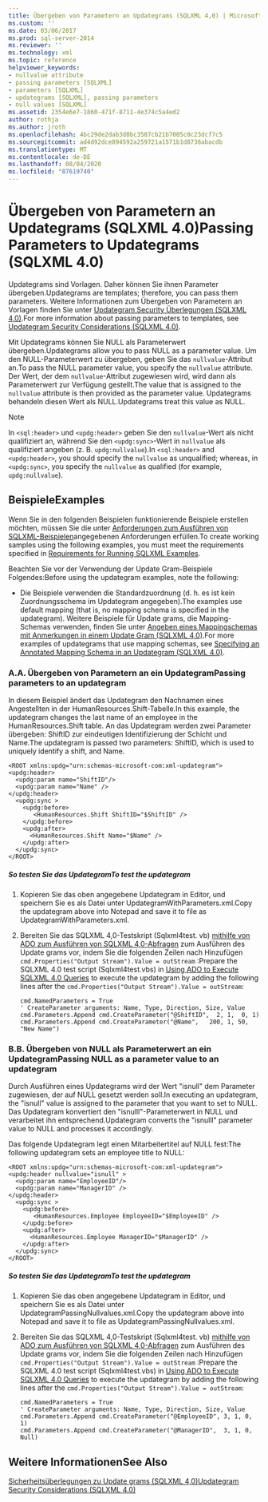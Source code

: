 ```yaml
---
title: Übergeben von Parametern an Updategrams (SQLXML 4,0) | Microsoft-Dokumentation
ms.custom: ''
ms.date: 03/06/2017
ms.prod: sql-server-2014
ms.reviewer: ''
ms.technology: xml
ms.topic: reference
helpviewer_keywords:
- nullvalue attribute
- passing parameters [SQLXML]
- parameters [SQLXML]
- updategrams [SQLXML], passing parameters
- null values [SQLXML]
ms.assetid: 2354e6e7-1860-471f-8711-4e374c5a4ed2
author: rothja
ms.author: jroth
ms.openlocfilehash: 4bc29de2dab3d0bc3587cb21b7005c0c23dcf7c5
ms.sourcegitcommit: ad4d92dce894592a259721a1571b1d8736abacdb
ms.translationtype: MT
ms.contentlocale: de-DE
ms.lasthandoff: 08/04/2020
ms.locfileid: "87619740"
---
```

# <a name="passing-parameters-to-updategrams-sqlxml-40"></a><span data-ttu-id="a1cdc-102">Übergeben von Parametern an Updategrams (SQLXML 4.0)</span><span class="sxs-lookup"><span data-stu-id="a1cdc-102">Passing Parameters to Updategrams (SQLXML 4.0)</span></span>
  <span data-ttu-id="a1cdc-103">Updategrams sind Vorlagen. Daher können Sie ihnen Parameter übergeben.</span><span class="sxs-lookup"><span data-stu-id="a1cdc-103">Updategrams are templates; therefore, you can pass them parameters.</span></span> <span data-ttu-id="a1cdc-104">Weitere Informationen zum Übergeben von Parametern an Vorlagen finden Sie unter [Updategram Security Überlegungen &#40;SQLXML 4,0&#41;](../security/updategram-security-considerations-sqlxml-4-0.md).</span><span class="sxs-lookup"><span data-stu-id="a1cdc-104">For more information about passing parameters to templates, see [Updategram Security Considerations &#40;SQLXML 4.0&#41;](../security/updategram-security-considerations-sqlxml-4-0.md).</span></span>  
  
 <span data-ttu-id="a1cdc-105">Mit Updategrams können Sie NULL als Parameterwert übergeben.</span><span class="sxs-lookup"><span data-stu-id="a1cdc-105">Updategrams allow you to pass NULL as a parameter value.</span></span> <span data-ttu-id="a1cdc-106">Um den NULL-Parameterwert zu übergeben, geben Sie das `nullvalue`-Attribut an.</span><span class="sxs-lookup"><span data-stu-id="a1cdc-106">To pass the NULL parameter value, you specify the `nullvalue` attribute.</span></span> <span data-ttu-id="a1cdc-107">Der Wert, der dem `nullvalue`-Attribut zugewiesen wird, wird dann als Parameterwert zur Verfügung gestellt.</span><span class="sxs-lookup"><span data-stu-id="a1cdc-107">The value that is assigned to the `nullvalue` attribute is then provided as the parameter value.</span></span> <span data-ttu-id="a1cdc-108">Updategrams behandeln diesen Wert als NULL.</span><span class="sxs-lookup"><span data-stu-id="a1cdc-108">Updategrams treat this value as NULL.</span></span>  
  
> [!NOTE]  
>  <span data-ttu-id="a1cdc-109">In `<sql:header>` und `<updg:header>` geben Sie den `nullvalue`-Wert als nicht qualifiziert an, während Sie den `<updg:sync>`-Wert in `nullvalue` als qualifiziert angeben (z. B. `updg:nullvalue`).</span><span class="sxs-lookup"><span data-stu-id="a1cdc-109">In `<sql:header>` and `<updg:header>`, you should specify the `nullvalue` as unqualified; whereas, in `<updg:sync>`, you specify the `nullvalue` as qualified (for example, `updg:nullvalue`).</span></span>  
  
## <a name="examples"></a><span data-ttu-id="a1cdc-110">Beispiele</span><span class="sxs-lookup"><span data-stu-id="a1cdc-110">Examples</span></span>  
 <span data-ttu-id="a1cdc-111">Wenn Sie in den folgenden Beispielen funktionierende Beispiele erstellen möchten, müssen Sie die unter [Anforderungen zum Ausführen von SQLXML-Beispielen](../../sqlxml/requirements-for-running-sqlxml-examples.md)angegebenen Anforderungen erfüllen.</span><span class="sxs-lookup"><span data-stu-id="a1cdc-111">To create working samples using the following examples, you must meet the requirements specified in [Requirements for Running SQLXML Examples](../../sqlxml/requirements-for-running-sqlxml-examples.md).</span></span>  
  
 <span data-ttu-id="a1cdc-112">Beachten Sie vor der Verwendung der Update Gram-Beispiele Folgendes:</span><span class="sxs-lookup"><span data-stu-id="a1cdc-112">Before using the updategram examples, note the following:</span></span>  
  
-   <span data-ttu-id="a1cdc-113">Die Beispiele verwenden die Standardzuordnung (d. h. es ist kein Zuordnungsschema im Updategram angegeben).</span><span class="sxs-lookup"><span data-stu-id="a1cdc-113">The examples use default mapping (that is, no mapping schema is specified in the updategram).</span></span> <span data-ttu-id="a1cdc-114">Weitere Beispiele für Update grams, die Mapping-Schemas verwenden, finden Sie unter [Angeben eines Mappingschemas mit Anmerkungen in einem Update Gram &#40;SQLXML 4,0&#41;](specifying-an-annotated-mapping-schema-in-an-updategram-sqlxml-4-0.md).</span><span class="sxs-lookup"><span data-stu-id="a1cdc-114">For more examples of updategrams that use mapping schemas, see [Specifying an Annotated Mapping Schema in an Updategram &#40;SQLXML 4.0&#41;](specifying-an-annotated-mapping-schema-in-an-updategram-sqlxml-4-0.md).</span></span>  
  
### <a name="a-passing-parameters-to-an-updategram"></a><span data-ttu-id="a1cdc-115">A.</span><span class="sxs-lookup"><span data-stu-id="a1cdc-115">A.</span></span> <span data-ttu-id="a1cdc-116">Übergeben von Parametern an ein Updategram</span><span class="sxs-lookup"><span data-stu-id="a1cdc-116">Passing parameters to an updategram</span></span>  
 <span data-ttu-id="a1cdc-117">In diesem Beispiel ändert das Updategram den Nachnamen eines Angestellten in der HumanResources.Shift-Tabelle.</span><span class="sxs-lookup"><span data-stu-id="a1cdc-117">In this example, the updategram changes the last name of an employee in the HumanResources.Shift table.</span></span> <span data-ttu-id="a1cdc-118">An das Updategram werden zwei Parameter übergeben: ShiftID zur eindeutigen Identifizierung der Schicht und Name.</span><span class="sxs-lookup"><span data-stu-id="a1cdc-118">The updategram is passed two parameters: ShiftID, which is used to uniquely identify a shift, and Name.</span></span>  
  
```  
<ROOT xmlns:updg="urn:schemas-microsoft-com:xml-updategram">  
<updg:header>  
  <updg:param name="ShiftID"/>  
  <updg:param name="Name" />  
</updg:header>  
  <updg:sync >  
    <updg:before>  
       <HumanResources.Shift ShiftID="$ShiftID" />  
    </updg:before>  
    <updg:after>  
      <HumanResources.Shift Name="$Name" />  
    </updg:after>  
  </updg:sync>  
</ROOT>  
```  
  
##### <a name="to-test-the-updategram"></a><span data-ttu-id="a1cdc-119">So testen Sie das Updategram</span><span class="sxs-lookup"><span data-stu-id="a1cdc-119">To test the updategram</span></span>  
  
1.  <span data-ttu-id="a1cdc-120">Kopieren Sie das oben angegebene Updategram in Editor, und speichern Sie es als Datei unter UpdategramWithParameters.xml.</span><span class="sxs-lookup"><span data-stu-id="a1cdc-120">Copy the updategram above into Notepad and save it to file as UpdategramWithParameters.xml.</span></span>  
  
2.  <span data-ttu-id="a1cdc-121">Bereiten Sie das SQLXML 4,0-Testskript (Sqlxml4test. vb) [mithilfe von ADO zum Ausführen von SQLXML 4,0-Abfragen](../../sqlxml/using-ado-to-execute-sqlxml-4-0-queries.md) zum Ausführen des Update grams vor, indem Sie die folgenden Zeilen nach Hinzufügen `cmd.Properties("Output Stream").Value = outStream` :</span><span class="sxs-lookup"><span data-stu-id="a1cdc-121">Prepare the SQLXML 4.0 test script (Sqlxml4test.vbs) in [Using ADO to Execute SQLXML 4.0 Queries](../../sqlxml/using-ado-to-execute-sqlxml-4-0-queries.md) to execute the updategram by adding the following lines after the `cmd.Properties("Output Stream").Value = outStream`:</span></span>  
  
    ```  
    cmd.NamedParameters = True  
    ' CreateParameter arguments: Name, Type, Direction, Size, Value  
    cmd.Parameters.Append cmd.CreateParameter("@ShiftID",  2, 1,  0, 1)  
    cmd.Parameters.Append cmd.CreateParameter("@Name",   200, 1, 50, "New Name")  
    ```  
  
### <a name="b-passing-null-as-a-parameter-value-to-an-updategram"></a><span data-ttu-id="a1cdc-122">B.</span><span class="sxs-lookup"><span data-stu-id="a1cdc-122">B.</span></span> <span data-ttu-id="a1cdc-123">Übergeben von NULL als Parameterwert an ein Updategram</span><span class="sxs-lookup"><span data-stu-id="a1cdc-123">Passing NULL as a parameter value to an updategram</span></span>  
 <span data-ttu-id="a1cdc-124">Durch Ausführen eines Updategrams wird der Wert "isnull" dem Parameter zugewiesen, der auf NULL gesetzt werden soll.</span><span class="sxs-lookup"><span data-stu-id="a1cdc-124">In executing an updategram, the "isnull" value is assigned to the parameter that you want to set to NULL.</span></span> <span data-ttu-id="a1cdc-125">Das Updategram konvertiert den "isnulll"-Parameterwert in NULL und verarbeitet ihn entsprechend.</span><span class="sxs-lookup"><span data-stu-id="a1cdc-125">Updategram converts the "isnulll" parameter value to NULL and processes it accordingly.</span></span>  
  
 <span data-ttu-id="a1cdc-126">Das folgende Updategram legt einen Mitarbeitertitel auf NULL fest:</span><span class="sxs-lookup"><span data-stu-id="a1cdc-126">The following updategram sets an employee title to NULL:</span></span>  
  
```  
<ROOT xmlns:updg="urn:schemas-microsoft-com:xml-updategram">  
<updg:header nullvalue="isnull" >  
  <updg:param name="EmployeeID"/>  
  <updg:param name="ManagerID" />  
</updg:header>  
  <updg:sync >  
    <updg:before>  
       <HumanResources.Employee EmployeeID="$EmployeeID" />  
    </updg:before>  
    <updg:after>  
      <HumanResources.Employee ManagerID="$ManagerID" />  
    </updg:after>  
  </updg:sync>  
</ROOT>  
```  
  
##### <a name="to-test-the-updategram"></a><span data-ttu-id="a1cdc-127">So testen Sie das Updategram</span><span class="sxs-lookup"><span data-stu-id="a1cdc-127">To test the updategram</span></span>  
  
1.  <span data-ttu-id="a1cdc-128">Kopieren Sie das oben angegebene Updategram in Editor, und speichern Sie es als Datei unter UpdategramPassingNullvalues.xml.</span><span class="sxs-lookup"><span data-stu-id="a1cdc-128">Copy the updategram above into Notepad and save it to file as UpdategramPassingNullvalues.xml.</span></span>  
  
2.  <span data-ttu-id="a1cdc-129">Bereiten Sie das SQLXML 4,0-Testskript (Sqlxml4test. vb) [mithilfe von ADO zum Ausführen von SQLXML 4,0-Abfragen](../../sqlxml/using-ado-to-execute-sqlxml-4-0-queries.md) zum Ausführen des Update grams vor, indem Sie die folgenden Zeilen nach Hinzufügen `cmd.Properties("Output Stream").Value = outStream` :</span><span class="sxs-lookup"><span data-stu-id="a1cdc-129">Prepare the SQLXML 4.0 test script (Sqlxml4test.vbs) in [Using ADO to Execute SQLXML 4.0 Queries](../../sqlxml/using-ado-to-execute-sqlxml-4-0-queries.md) to execute the updategram by adding the following lines after the `cmd.Properties("Output Stream").Value = outStream`:</span></span>  
  
    ```  
    cmd.NamedParameters = True  
    ' CreateParameter arguments: Name, Type, Direction, Size, Value   
    cmd.Parameters.Append cmd.CreateParameter("@EmployeeID", 3, 1, 0, 1)  
    cmd.Parameters.Append cmd.CreateParameter("@ManagerID",  3, 1, 0, Null)  
    ```  
  
## <a name="see-also"></a><span data-ttu-id="a1cdc-130">Weitere Informationen</span><span class="sxs-lookup"><span data-stu-id="a1cdc-130">See Also</span></span>  
 [<span data-ttu-id="a1cdc-131">Sicherheitsüberlegungen zu Update grams &#40;SQLXML 4,0&#41;</span><span class="sxs-lookup"><span data-stu-id="a1cdc-131">Updategram Security Considerations &#40;SQLXML 4.0&#41;</span></span>](../security/updategram-security-considerations-sqlxml-4-0.md)  
  
  
